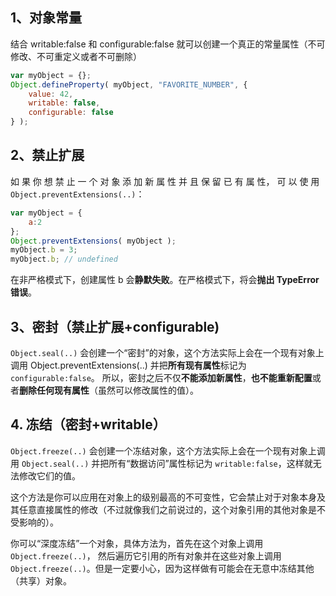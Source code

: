 ## 1、对象常量 

结合 writable:false 和 configurable:false 就可以创建一个真正的常量属性（不可修改、不可重定义或者不可删除）

```js
var myObject = {};
Object.defineProperty( myObject, "FAVORITE_NUMBER", {
    value: 42,
    writable: false,
    configurable: false
} );
```

## 2、禁止扩展

如 果 你 想 禁 止 一 个 对 象 添 加 新 属 性 并 且 保 留 已 有 属 性， 可 以 使 用 `Object.preventExtensions(..)`：

```js
var myObject = {
    a:2
};
Object.preventExtensions( myObject );
myObject.b = 3;
myObject.b; // undefined
```

在非严格模式下，创建属性 b 会**静默失败**。在严格模式下，将会**抛出 TypeError 错误**。



## 3、密封（禁止扩展+configurable)

`Object.seal(..)` 会创建一个“密封”的对象，这个方法实际上会在一个现有对象上调用 Object.preventExtensions(..) 并把**所有现有属性**标记为 `configurable:false`。 所以，密封之后不仅**不能添加新属性**，**也不能重新配置**或者**删除任何现有属性**（虽然可以修改属性的值）。

## 4. 冻结（密封+writable）

`Object.freeze(..)` 会创建一个冻结对象，这个方法实际上会在一个现有对象上调用 `Object.seal(..)` 并把所有“数据访问”属性标记为 `writable:false`，这样就无法修改它们的值。

这个方法是你可以应用在对象上的级别最高的不可变性，它会禁止对于对象本身及其任意直接属性的修改（不过就像我们之前说过的，这个对象引用的其他对象是不受影响的）。

你可以“深度冻结”一个对象，具体方法为，首先在这个对象上调用 `Object.freeze(..)`， 然后遍历它引用的所有对象并在这些对象上调用 `Object.freeze(..)`。但是一定要小心，因为这样做有可能会在无意中冻结其他（共享）对象。